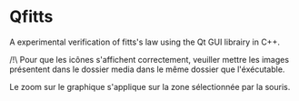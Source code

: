 # Qfitts
A experimental verification of fitts's law using the Qt GUI librairy in C++.

/!\ Pour que les icônes s'affichent correctement, veuiller mettre les images présentent dans le dossier media dans le même dossier que l'éxécutable.

Le zoom sur le graphique s'applique sur la zone sélectionnée par la souris.
